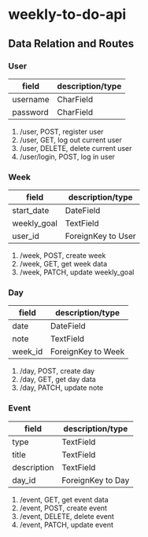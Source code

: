 # weekly-to-do-api

## Data Relation and Routes
### User
| field | description/type |
| ----------- | ----------- |
| username | CharField |
| password | CharField |
1. /user, POST, register user
2. /user, GET, log out current user
3. /user, DELETE, delete current user
4. /user/login, POST, log in user

### Week
| field | description/type |
| ----------- | ----------- |
| start_date | DateField |
| weekly_goal | TextField |
| user_id | ForeignKey to User |
1. /week, POST, create week
2. /week, GET, get week data
3. /week, PATCH, update weekly_goal

### Day
| field | description/type |
| ----------- | ----------- |
| date | DateField |
| note | TextField |
| week_id | ForeignKey to Week |
1. /day, POST, create day
2. /day, GET, get day data
3. /day, PATCH, update note

### Event
| field | description/type |
| ----------- | ----------- |
| type | TextField |
| title | TextField |
| description | TextField |
| day_id | ForeignKey to Day |
1. /event, GET, get event data
2. /event, POST, create event
3. /event, DELETE, delete event
4. /event, PATCH, update event
 
